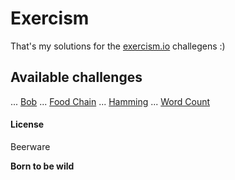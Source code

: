 # Exercism

That's my solutions for the [exercism.io](http://exercism.io/) challegens :)

## Available challenges

... [Bob]()
... [Food Chain]()
... [Hamming]()
... [Word Count]()

#### License

Beerware

**Born to be wild**
